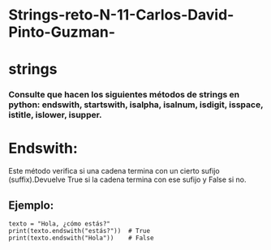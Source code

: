 # Strings-reto-N-11-Carlos-David-Pinto-Guzman-

# strings

### Consulte que hacen los siguientes métodos de strings en python: endswith, startswith, isalpha, isalnum, isdigit, isspace, istitle, islower, isupper.

# Endswith: 
Este método verifica si una cadena termina con un cierto sufijo (suffix).Devuelve True si la cadena termina con ese sufijo y False si no.

## Ejemplo: 

```pseudocode
texto = "Hola, ¿cómo estás?"
print(texto.endswith("estás?"))  # True
print(texto.endswith("Hola"))    # False 
```

